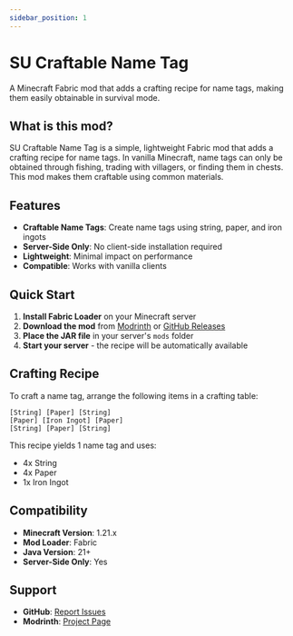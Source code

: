```yaml
---
sidebar_position: 1
---
```


# SU Craftable Name Tag

A Minecraft Fabric mod that adds a crafting recipe for name tags, making them easily obtainable in survival mode.

## What is this mod?

SU Craftable Name Tag is a simple, lightweight Fabric mod that adds a crafting recipe for name tags. In vanilla Minecraft, name tags can only be obtained through fishing, trading with villagers, or finding them in chests. This mod makes them craftable using common materials.

## Features

- **Craftable Name Tags**: Create name tags using string, paper, and iron ingots
- **Server-Side Only**: No client-side installation required
- **Lightweight**: Minimal impact on performance
- **Compatible**: Works with vanilla clients

## Quick Start

1. **Install Fabric Loader** on your Minecraft server
2. **Download the mod** from [Modrinth](https://modrinth.com/mod/su-craftable-name-tag) or [GitHub Releases](https://github.com/survivorsunited/mods-su-craftable-name-tag/releases)
3. **Place the JAR file** in your server's `mods` folder
4. **Start your server** - the recipe will be automatically available

## Crafting Recipe

To craft a name tag, arrange the following items in a crafting table:

```
[String] [Paper] [String]
[Paper] [Iron Ingot] [Paper]
[String] [Paper] [String]
```

This recipe yields 1 name tag and uses:
- 4x String
- 4x Paper  
- 1x Iron Ingot

## Compatibility

- **Minecraft Version**: 1.21.x
- **Mod Loader**: Fabric
- **Java Version**: 21+
- **Server-Side Only**: Yes

## Support

- **GitHub**: [Report Issues](https://github.com/survivorsunited/mods-su-craftable-name-tag/issues)
- **Modrinth**: [Project Page](https://modrinth.com/mod/su-craftable-name-tag)
